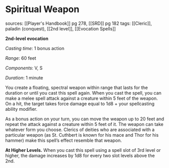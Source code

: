 # Spiritual Weapon
sources: [[Player's Handbook]] pg 278, [[SRD]] pg 182
tags: [[Cleric]], paladin (conquest), [[2nd level]], [[Evocation Spells]]

**2nd-level evocation**

*Casting time*: 1 bonus action

*Range*: 60 feet

*Components*: V, S

*Duration*: 1 minute

You create a floating, spectral weapon within range that lasts for the duration or until you cast this spell again. When you cast the spell, you can make a melee spell attack against a creature within 5 feet of the weapon. On a hit, the target takes force damage equal to 1d8 + your spellcasting ability modifier.

As a bonus action on your turn, you can move the weapon up to 20 feet and repeat the attack against a creature within 5 feet of it. The weapon can take whatever form you choose. Clerics of deities who are associated with a particular weapon (as St. Cuthbert is known for his mace and Thor for his hammer) make this spell’s effect resemble that weapon.

**At Higher Levels.** When you cast this spell using a spell slot of 3rd level or higher, the damage increases by 1d8 for every two slot levels above the 2nd.
